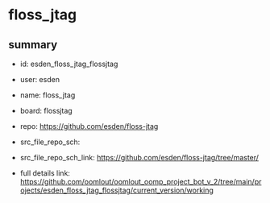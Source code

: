 # floss_jtag
 
## summary 
* id: esden_floss_jtag_flossjtag
* user: esden
* name: floss_jtag
* board: flossjtag
* repo: https://github.com/esden/floss-jtag



* src_file_repo_sch: 
* src_file_repo_sch_link: https://github.com/esden/floss-jtag/tree/master/
* full details link: https://github.com/oomlout/oomlout_oomp_project_bot_v_2/tree/main/projects/esden_floss_jtag_flossjtag/current_version/working  







